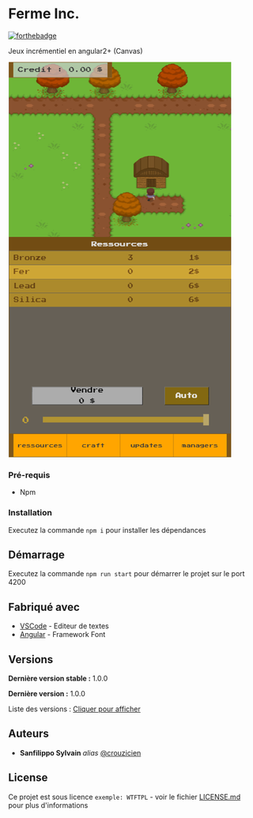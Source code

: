 # Ferme Inc.

[![forthebadge](http://forthebadge.com/images/badges/built-with-love.svg)](http://forthebadge.com)

Jeux incrémentiel en angular2+ (Canvas)

![Alt text](assets/screen1.png)

### Pré-requis

- Npm

### Installation

Executez la commande ``npm i`` pour installer les dépendances

## Démarrage

Executez la commande ``npm run start`` pour démarrer le projet sur le port 4200

## Fabriqué avec

* [VSCode](https://code.visualstudio.com/) - Editeur de textes
* [Angular](https://angular.io/) - Framework Font

## Versions

**Dernière version stable :** 1.0.0

**Dernière version :** 1.0.0

Liste des versions : [Cliquer pour afficher](https://github.com/crouzicien/Ferme-inc/tags)

## Auteurs
* **Sanfilippo Sylvain** _alias_ [@crouzicien](https://github.com/crouzicien)

## License
Ce projet est sous licence ``exemple: WTFTPL`` - voir le fichier [LICENSE.md](LICENSE.md) pour plus d'informations

